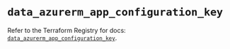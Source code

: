 # `data_azurerm_app_configuration_key`

Refer to the Terraform Registry for docs: [`data_azurerm_app_configuration_key`](https://registry.terraform.io/providers/hashicorp/azurerm/3.95.0/docs/data-sources/app_configuration_key).
